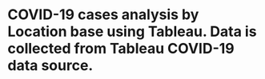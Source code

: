 # COVID-19 cases analysis by Location base using Tableau. Data is collected from Tableau COVID-19 data source.
